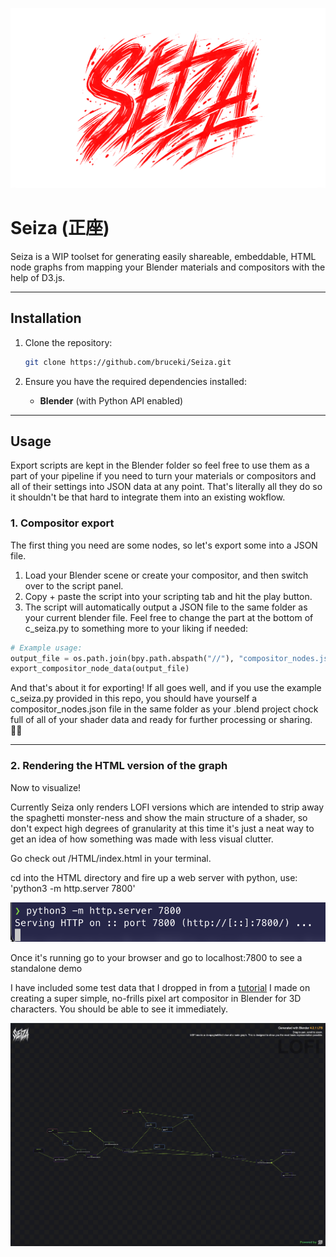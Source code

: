 ![SEIZA](./Resources/seiza.png "Seiza")

# Seiza (正座)

Seiza is a WIP toolset for generating easily shareable, embeddable, HTML node graphs from mapping your Blender materials and compositors with the help of D3.js.

---

## Installation

1. Clone the repository:
    ```bash
    git clone https://github.com/bruceki/Seiza.git
    ```

2. Ensure you have the required dependencies installed:
    - **Blender** (with Python API enabled)
      
---

## Usage

Export scripts are kept in the Blender folder so feel free to use them as a part of your pipeline if you need to turn your materials or compositors and all of their settings into JSON data at any point. That's literally all they do so it shouldn't be that hard to integrate them into an existing wokflow.

### 1. Compositor export

The first thing you need are some nodes, so let's export some into a JSON file. 

1. Load your Blender scene or create your compositor, and then switch over to the script panel. 
2. Copy + paste the script into your scripting tab and hit the play button.
3. The script will automatically output a JSON file to the same folder as your current blender file. Feel free to change the part at the bottom of c_seiza.py to something more to your liking if needed:

```python
# Example usage:
output_file = os.path.join(bpy.path.abspath("//"), "compositor_nodes.json")
export_compositor_node_data(output_file)
```

And that's about it for exporting! If all goes well, and if you use the example c_seiza.py provided in this repo, you should have yourself a compositor_nodes.json file in the same folder as your .blend project chock full of all of your shader data and ready for further processing or sharing. 👍🏻

---

### 2. Rendering the HTML version of the graph

Now to visualize! 

Currently Seiza only renders LOFI versions which are intended to strip away the spaghetti monster-ness and show the main structure of a shader, so don't expect high degrees of granularity at this time it's just a neat way to get an idea of how something was made with less visual clutter.

Go check out /HTML/index.html in your terminal. 

cd into the HTML directory and fire up a web server with python, use:
 'python3 -m http.server 7800'

![SERVER](./Resources/server.png "Server")

Once it's running go to your browser and go to localhost:7800 to see a standalone demo 

I have included some test data that I dropped in from a [tutorial]('wayofthedev.com/tutorials/custom-pixel-art-shader/') I made on creating a super simple, no-frills pixel art compositor in Blender for 3D characters. You should be able to see it immediately.

![SEIZA MATERIAL VIEWER](./Resources/seiza-material-viewer.png "Seiza Material Viewer")

 